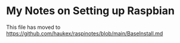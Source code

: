 
My Notes on Setting up Raspbian
===============================

This file has moved to <https://github.com/haukex/raspinotes/blob/main/BaseInstall.md>

